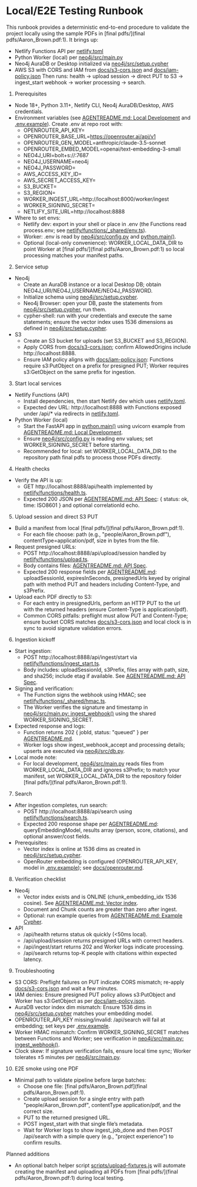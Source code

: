 # Local/E2E Testing Runbook

This runbook provides a deterministic end-to-end procedure to validate the project locally using the sample PDFs in [final pdfs/](final pdfs/Aaron_Brown.pdf:1). It brings up:
- Netlify Functions API per [netlify.toml](netlify.toml:1)
- Python Worker (local) per [neo4j/src/main.py](neo4j/src/main.py:1)
- Neo4j AuraDB or Desktop initialized via [neo4j/src/setup.cypher](neo4j/src/setup.cypher:1)
- AWS S3 with CORS and IAM from [docs/s3-cors.json](docs/s3-cors.json:1) and [docs/iam-policy.json](docs/iam-policy.json:1)
Then runs: health → upload session → direct PUT to S3 → ingest_start webhook → worker processing → search.

1. Prerequisites
- Node 18+, Python 3.11+, Netlify CLI, Neo4j AuraDB/Desktop, AWS credentials.
- Environment variables (see [AGENTREADME.md: Local Development](AGENTREADME.md:522) and [.env.example](.env.example:1)). Create .env at repo root with:
  - OPENROUTER_API_KEY=
  - OPENROUTER_BASE_URL=https://openrouter.ai/api/v1
  - OPENROUTER_GEN_MODEL=anthropic/claude-3.5-sonnet
  - OPENROUTER_EMBED_MODEL=openai/text-embedding-3-small
  - NEO4J_URI=bolt+s://<aura-host>:7687
  - NEO4J_USERNAME=neo4j
  - NEO4J_PASSWORD=
  - AWS_ACCESS_KEY_ID=
  - AWS_SECRET_ACCESS_KEY=
  - S3_BUCKET=
  - S3_REGION=
  - WORKER_INGEST_URL=http://localhost:8000/worker/ingest
  - WORKER_SIGNING_SECRET=
  - NETLIFY_SITE_URL=http://localhost:8888
- Where to set envs:
  - Netlify dev: export in your shell or place in .env (the Functions read process.env; see [netlify/functions/_shared/env.ts](netlify/functions/_shared/env.ts:1)).
  - Worker: .env is read by [neo4j/src/config.py](neo4j/src/config.py:1) and [python.main()](neo4j/src/main.py:1).
  - Optional (local-only convenience): WORKER_LOCAL_DATA_DIR to point Worker at [final pdfs/](final pdfs/Aaron_Brown.pdf:1) so local processing matches your manifest paths.

2. Service setup
- Neo4j
  - Create an AuraDB instance or a local Desktop DB; obtain NEO4J_URI/NEO4J_USERNAME/NEO4J_PASSWORD.
  - Initialize schema using [neo4j/src/setup.cypher](neo4j/src/setup.cypher:1).
  - Neo4j Browser: open your DB, paste the statements from [neo4j/src/setup.cypher](neo4j/src/setup.cypher:1), run them.
  - cypher-shell: run with your credentials and execute the same statements; ensure the vector index uses 1536 dimensions as defined in [neo4j/src/setup.cypher](neo4j/src/setup.cypher:8).
- S3
  - Create an S3 bucket for uploads (set S3_BUCKET and S3_REGION).
  - Apply CORS from [docs/s3-cors.json](docs/s3-cors.json:1); confirm AllowedOrigins include http://localhost:8888.
  - Ensure IAM policy aligns with [docs/iam-policy.json](docs/iam-policy.json:1): Functions require s3:PutObject on a prefix for presigned PUT; Worker requires s3:GetObject on the same prefix for ingestion.

3. Start local services
- Netlify Functions (API)
  - Install dependencies, then start Netlify dev which uses [netlify.toml](netlify.toml:1).
  - Expected dev URL: http://localhost:8888 with Functions exposed under /api/* via redirects in [netlify.toml](netlify.toml:12).
- Python Worker (local)
  - Start the FastAPI app in [python.main()](neo4j/src/main.py:1) using uvicorn example from [AGENTREADME.md: Local Development](AGENTREADME.md:544).
  - Ensure [neo4j/src/config.py](neo4j/src/config.py:1) is reading env values; set WORKER_SIGNING_SECRET before starting.
  - Recommended for local: set WORKER_LOCAL_DATA_DIR to the repository path final pdfs to process those PDFs directly.

4. Health checks
- Verify the API is up:
  - GET http://localhost:8888/api/health implemented by [netlify/functions/health.ts](netlify/functions/health.ts:1).
  - Expected 200 JSON per [AGENTREADME.md: API Spec](AGENTREADME.md:196): { status: ok, time: ISO8601 } and optional correlationId echo.

5. Upload session and direct S3 PUT
- Build a manifest from local [final pdfs/](final pdfs/Aaron_Brown.pdf:1).
  - For each file choose: path (e.g., "people/Aaron_Brown.pdf"), contentType=application/pdf, size in bytes from the file.
- Request presigned URLs:
  - POST http://localhost:8888/api/upload/session handled by [netlify/functions/upload.ts](netlify/functions/upload.ts:1).
  - Body contains files: [AGENTREADME.md: API Spec](AGENTREADME.md:206).
  - Expected 200 response fields per [AGENTREADME.md](AGENTREADME.md:212): uploadSessionId, expiresInSeconds, presignedUrls keyed by original path with method PUT and headers including Content-Type, and s3Prefix.
- Upload each PDF directly to S3:
  - For each entry in presignedUrls, perform an HTTP PUT to the url with the returned headers (ensure Content-Type is application/pdf).
  - Common CORS pitfalls: preflight must allow PUT and Content-Type; ensure bucket CORS matches [docs/s3-cors.json](docs/s3-cors.json:1) and local clock is in sync to avoid signature validation errors.

6. Ingestion kickoff
- Start ingestion:
  - POST http://localhost:8888/api/ingest/start via [netlify/functions/ingest_start.ts](netlify/functions/ingest_start.ts:1).
  - Body includes: uploadSessionId, s3Prefix, files array with path, size, and sha256; include etag if available. See [AGENTREADME.md: API Spec](AGENTREADME.md:225).
- Signing and verification:
  - The Function signs the webhook using HMAC; see [netlify/functions/_shared/hmac.ts](netlify/functions/_shared/hmac.ts:1).
  - The Worker verifies the signature and timestamp in [neo4j/src/main.py: ingest_webhook()](neo4j/src/main.py:321) using the shared WORKER_SIGNING_SECRET.
- Expected response and logs:
  - Function returns 202 { jobId, status: "queued" } per [AGENTREADME.md](AGENTREADME.md:239).
  - Worker logs show ingest_webhook_accept and processing details; upserts are executed via [neo4j/src/db.py](neo4j/src/db.py:1).
- Local mode note:
  - For local development, [neo4j/src/main.py](neo4j/src/main.py:33) reads files from WORKER_LOCAL_DATA_DIR and ignores s3Prefix; to match your manifest, set WORKER_LOCAL_DATA_DIR to the repository folder [final pdfs/](final pdfs/Aaron_Brown.pdf:1).

7. Search
- After ingestion completes, run search:
  - POST http://localhost:8888/api/search using [netlify/functions/search.ts](netlify/functions/search.ts:1).
  - Expected 200 response shape per [AGENTREADME.md](AGENTREADME.md:242): queryEmbeddingModel, results array (person, score, citations), and optional answer/cost fields.
- Prerequisites:
  - Vector index is online at 1536 dims as created in [neo4j/src/setup.cypher](neo4j/src/setup.cypher:8).
  - OpenRouter embedding is configured (OPENROUTER_API_KEY, model in [.env.example](.env.example:8)); see [docs/openrouter.md](docs/openrouter.md:1).

8. Verification checklist
- Neo4j
  - Vector index exists and is ONLINE (chunk_embedding_idx 1536 cosine). See [AGENTREADME.md: Vector index](AGENTREADME.md:334).
  - Document and Chunk counts are greater than zero after ingest.
  - Optional: run example queries from [AGENTREADME.md: Example Cypher](AGENTREADME.md:154).
- API
  - /api/health returns status ok quickly (<50ms local).
  - /api/upload/session returns presigned URLs with correct headers.
  - /api/ingest/start returns 202 and Worker logs indicate processing.
  - /api/search returns top-K people with citations within expected latency.

9. Troubleshooting
- S3 CORS: Preflight failures on PUT indicate CORS mismatch; re-apply [docs/s3-cors.json](docs/s3-cors.json:1) and wait a few minutes.
- IAM denies: Ensure presigned PUT policy allows s3:PutObject and Worker has s3:GetObject as per [docs/iam-policy.json](docs/iam-policy.json:1).
- AuraDB vector index dim mismatch: Ensure 1536 dims in [neo4j/src/setup.cypher](neo4j/src/setup.cypher:8) matches your embedding model.
- OPENROUTER_API_KEY missing/invalid: /api/search will fail at embedding; set keys per [.env.example](.env.example:1).
- Worker HMAC mismatch: Confirm WORKER_SIGNING_SECRET matches between Functions and Worker; see verification in [neo4j/src/main.py: ingest_webhook()](neo4j/src/main.py:321).
- Clock skew: If signature verification fails, ensure local time sync; Worker tolerates ±5 minutes per [neo4j/src/main.py](neo4j/src/main.py:55).

10. E2E smoke using one PDF
- Minimal path to validate pipeline before large batches:
  - Choose one file: [final pdfs/Aaron_Brown.pdf](final pdfs/Aaron_Brown.pdf:1).
  - Create upload session for a single entry with path "people/Aaron_Brown.pdf", contentType application/pdf, and the correct size.
  - PUT to the returned presigned URL.
  - POST ingest_start with that single file’s metadata.
  - Wait for Worker logs to show ingest_job_done and then POST /api/search with a simple query (e.g., "project experience") to confirm results.

Planned additions
- An optional batch helper script [scripts/upload-fixtures.js](scripts/upload-fixtures.js:1) will automate creating the manifest and uploading all PDFs from [final pdfs/](final pdfs/Aaron_Brown.pdf:1) during local testing.